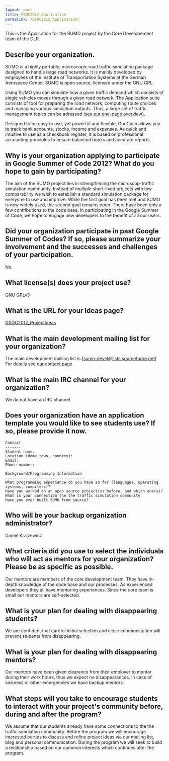```yaml
---
layout: post
title: GSOC2012 Application
permalink: /GSOC2012_Application/
---
```


This is the Application for the SUMO project by the Core Developement team of the DLR.

Describe your organization.
---------------------------

SUMO is a highly portable, microscopic road traffic simulation package designed to handle large road networks. It is mainly developed by employees of the Institute of Transportation Systems at the German Aerospace Center. SUMO is open source, licensed under the GNU GPL.

Using SUMO you can simulate how a given traffic demand which consists of single vehicles moves through a given road network. The Application suite consists of tool for preparing the road network, computing route choices and managing various simulation outputs. Thus, a large set of traffic management topics can be adressed [(see our one-page overview)](http://sumo.sourceforge.net/doc/current/docs/userdoc/Sumo_at_a_Glance).

Designed to be easy to use, yet powerful and flexible, GnuCash allows you to track bank accounts, stocks, income and expenses. As quick and intuitive to use as a checkbook register, it is based on professional accounting principles to ensure balanced books and accurate reports.

Why is your organization applying to participate in Google Summer of Code 2012? What do you hope to gain by participating?
--------------------------------------------------------------------------------------------------------------------------

The aim of the SUMO project lies in strengthening the microscop-traffic simulation community. Instead of multiple short-lived projects with low comparability we wish to establish a standard simulation package for everyone to use and improve. While the first goal has been met and SUMO is now widely used, the second goal remains open. There have been only a few contributions to the code base. In participating in the Google Summer of Code, we hope to engage new developers to the benefit of all our users.

Did your organization participate in past Google Summer of Codes? If so, please summarize your involvement and the successes and challenges of your participation.
------------------------------------------------------------------------------------------------------------------------------------------------------------------

No.

What license(s) does your project use?
--------------------------------------

GNU GPLv3

What is the URL for your Ideas page?
------------------------------------

[GSOC2012_ProjectIdeas](/GSOC2012_ProjectIdeas "wikilink")

What is the main development mailing list for your organization?
----------------------------------------------------------------

The main development mailing list is \[sumo-devel@lists.sourceforge.net\] For details see [our contact page](http://sumo.sourceforge.net/doc/current/docs/userdoc/Contact.html)

What is the main IRC channel for your organization?
---------------------------------------------------

We do not have an IRC channel

Does your organization have an application template you would like to see students use? If so, please provide it now.
---------------------------------------------------------------------------------------------------------------------

    Contact
    -------
    Student name:
    Location (Home town, country):
    Email:
    Phone number:

    Background/Programming Information
    -----------------------------------
    What programming experience do you have so far (languages, operating systems, compilers)?
    Have you worked on an open source project(s) before, and which one(s)?
    What is your connection the the traffic simulation community
    Have you ever built SUMO from source?

Who will be your backup organization administrator?
---------------------------------------------------

Daniel Krajzewicz

What criteria did you use to select the individuals who will act as mentors for your organization? Please be as specific as possible.
-------------------------------------------------------------------------------------------------------------------------------------

Our mentors are members of the core development team. They have in-depth knowledge of the code base and our processes. As experienced developers they all have mentoring experiences. Since the core team is small our mentors are self-selected.

What is your plan for dealing with disappearing students?
---------------------------------------------------------

We are confident that careful initial selection and close communication will prevent students from disappearing.

What is your plan for dealing with disappearing mentors?
--------------------------------------------------------

Our mentors have been given clearance from their employer to mentor during their work hours, thus we expect no disappearances. In case of sickness or other emergencies we have backup mentors.

What steps will you take to encourage students to interact with your project's community before, during and after the program?
------------------------------------------------------------------------------------------------------------------------------

We assume that our students already have some connections to the the traffic simulation community. Before the program we will encourage interested parties to discuss and refine project ideas via our mailing list, blog and personal communication. During the program we will seek to build a relationship based on our common interests which continues after the program.